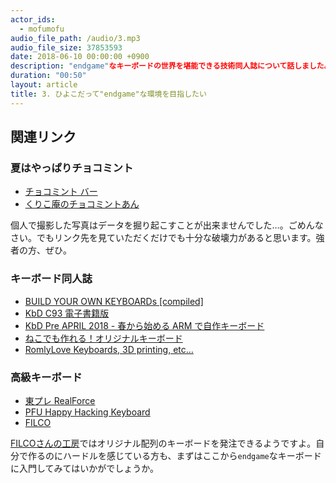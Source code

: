 ```yaml
---
actor_ids:
  - mofumofu
audio_file_path: /audio/3.mp3
audio_file_size: 37853593
date: 2018-06-10 00:00:00 +0900
description: "endgame"なキーボードの世界を堪能できる技術同人誌について話しました。
duration: "00:50"
layout: article
title: 3. ひよこだって"endgame"な環境を目指したい
---
```


## 関連リンク

### 夏はやっぱりチョコミント

- [チョコミント バー](https://7premium.jp/product/search/detail?id=2874)
- [くりこ庵のチョコミントあん](http://kurikoan.com/?p=1740)

個人で撮影した写真はデータを掘り起こすことが出来ませんでした…。ごめんなさい。でもリンク先を見ていただくだけでも十分な破壊力があると思います。強者の方、ぜひ。

### キーボード同人誌

- [BUILD YOUR OWN KEYBOARDs [compiled]](https://plustk2s.booth.pm/items/701987)
- [KbD C93 電子書籍版](https://booth.pm/ja/items/722750)
- [KbD Pre APRIL 2018 - 春から始める ARM で自作キーボード](https://booth.pm/ja/items/840614)
- [ねこでも作れる！オリジナルキーボード](https://eucalyn.booth.pm/items/780027)
- [RomlyLove Keyboards, 3D printing, etc…](http://romly.com/)

### 高級キーボード

- [東プレ RealForce ](http://www.realforce.co.jp/)
- [PFU Happy Hacking Keyboard](http://www.diatec.co.jp/)
- [FILCO](http://www.diatec.co.jp/)

[FILCOさんの工房](https://www.diatec.co.jp/shop/kobo/)ではオリジナル配列のキーボードを発注できるようですよ。自分で作るのにハードルを感じている方も、まずはここから``endgame``なキーボードに入門してみてはいかがでしょうか。